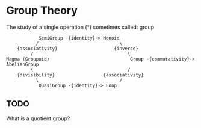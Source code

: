 # Group Theory

The study of a single operation (*)
    sometimes called: group

```text
            SemiGroup -{identity}-> Monoid
           /                              \
    {associativity}                     {inverse}
         /                                   \
Magma (Groupoid)                              Group -{commutativity}-> AbelianGroup
         \                                   /
    {divisibility}                  {associativity}
           \                              /
            QuasiGroup -{identity}-> Loop
```

## TODO

What is a quotient group?
